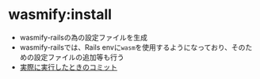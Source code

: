# wasmify:install

* wasmify-railsの為の設定ファイルを生成
* wasmify-railsでは、Rails envに`wasm`を使用するようになっており、そのための設定ファイルの追加等も行う
* [実際に実行したときのコミット](https://github.com/y-yagi/rails_wasmify_blog/commit/3ad8c73842cda4600bf03fb907453f146729fb2e)